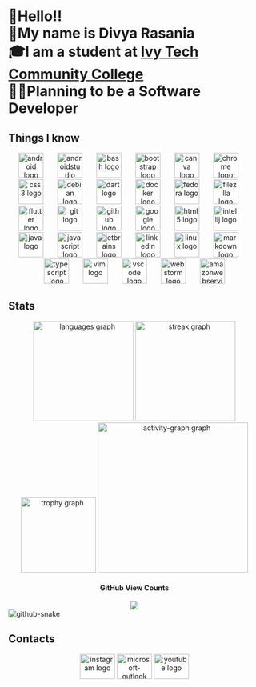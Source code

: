 # 👋Hello!!<br>👦My name is Divya Rasania<br>🎓I am a student at [Ivy Tech Community College](https://ivytech.edu)<br>🧑‍💻Planning to be a Software Developer<br>

## Things I know

<div align="center">
  <img src="https://cdn.jsdelivr.net/gh/devicons/devicon/icons/android/android-original.svg" height="50" alt="android logo"  />
  <img width="20" />
  <img src="https://cdn.jsdelivr.net/gh/devicons/devicon/icons/androidstudio/androidstudio-original.svg" height="50" alt="androidstudio logo"  />
  <img width="20" />
  <img src="https://cdn.jsdelivr.net/gh/devicons/devicon/icons/bash/bash-original.svg" height="50" alt="bash logo"  />
  <img width="20" />
  <img src="https://cdn.jsdelivr.net/gh/devicons/devicon/icons/bootstrap/bootstrap-original.svg" height="50" alt="bootstrap logo"  />
  <img width="20" />
  <img src="https://cdn.jsdelivr.net/gh/devicons/devicon/icons/canva/canva-original.svg" height="50" alt="canva logo"  />
  <img width="20" />
  <img src="https://cdn.jsdelivr.net/gh/devicons/devicon/icons/chrome/chrome-original.svg" height="50" alt="chrome logo"  />
  <img width="20" />
  <img src="https://cdn.jsdelivr.net/gh/devicons/devicon/icons/css3/css3-original.svg" height="50" alt="css3 logo"  />
  <img width="20" />
  <img src="https://cdn.jsdelivr.net/gh/devicons/devicon/icons/debian/debian-original.svg" height="50" alt="debian logo"  />
  <img width="20" />
  <img src="https://cdn.jsdelivr.net/gh/devicons/devicon/icons/dart/dart-original.svg" height="50" alt="dart logo"  />
  <img width="20" />
  <img src="https://cdn.jsdelivr.net/gh/devicons/devicon/icons/docker/docker-original.svg" height="50" alt="docker logo"  />
  <img width="20" />
  <img src="https://cdn.jsdelivr.net/gh/devicons/devicon/icons/fedora/fedora-original.svg" height="50" alt="fedora logo"  />
  <img width="20" />
  <img src="https://cdn.jsdelivr.net/gh/devicons/devicon/icons/filezilla/filezilla-plain.svg" height="50" alt="filezilla logo"  />
  <img width="20" />
  <img src="https://cdn.jsdelivr.net/gh/devicons/devicon/icons/flutter/flutter-original.svg" height="50" alt="flutter logo"  />
  <img width="20" />
  <img src="https://cdn.jsdelivr.net/gh/devicons/devicon/icons/git/git-original.svg" height="50" alt="git logo"  />
  <img width="20" />
  <img src="https://cdn.jsdelivr.net/gh/devicons/devicon/icons/github/github-original.svg" height="50" alt="github logo"  />
  <img width="20" />
  <img src="https://cdn.jsdelivr.net/gh/devicons/devicon/icons/google/google-original.svg" height="50" alt="google logo"  />
  <img width="20" />
  <img src="https://cdn.jsdelivr.net/gh/devicons/devicon/icons/html5/html5-original.svg" height="50" alt="html5 logo"  />
  <img width="20" />
  <img src="https://cdn.jsdelivr.net/gh/devicons/devicon/icons/intellij/intellij-original.svg" height="50" alt="intellij logo"  />
  <img width="20" />
  <img src="https://cdn.jsdelivr.net/gh/devicons/devicon/icons/java/java-original.svg" height="50" alt="java logo"  />
  <img width="20" />
  <img src="https://cdn.jsdelivr.net/gh/devicons/devicon/icons/javascript/javascript-original.svg" height="50" alt="javascript logo"  />
  <img width="20" />
  <img src="https://cdn.jsdelivr.net/gh/devicons/devicon/icons/jetbrains/jetbrains-original.svg" height="50" alt="jetbrains logo"  />
  <img width="20" />
  <img src="https://cdn.jsdelivr.net/gh/devicons/devicon/icons/linkedin/linkedin-original.svg" height="50" alt="linkedin logo"  />
  <img width="20" />
  <img src="https://cdn.jsdelivr.net/gh/devicons/devicon/icons/linux/linux-original.svg" height="50" alt="linux logo"  />
  <img width="20" />
  <img src="https://cdn.jsdelivr.net/gh/devicons/devicon/icons/markdown/markdown-original.svg" height="50" alt="markdown logo"  />
  <img width="20" />
  <img src="https://cdn.jsdelivr.net/gh/devicons/devicon/icons/typescript/typescript-original.svg" height="50" alt="typescript logo"  />
  <img width="20" />
  <img src="https://cdn.jsdelivr.net/gh/devicons/devicon/icons/vim/vim-original.svg" height="50" alt="vim logo"  />
  <img width="20" />
  <img src="https://cdn.jsdelivr.net/gh/devicons/devicon/icons/vscode/vscode-original.svg" height="50" alt="vscode logo"  />
  <img width="20" />
  <img src="https://cdn.jsdelivr.net/gh/devicons/devicon/icons/webstorm/webstorm-original.svg" height="50" alt="webstorm logo"  />
  <img width="20" />
  <img src="https://skillicons.dev/icons?i=aws" height="50" alt="amazonwebservices logo"  />
</div>

## Stats

<div align="center">
  <img src="https://github-readme-stats.vercel.app/api/top-langs?username=DivyaRasania&locale=en&hide_title=true&layout=compact&card_width=320&langs_count=8&theme=nord&hide_border=true&order=2" height="200" alt="languages graph"  />
  <img src="https://streak-stats.demolab.com?user=DivyaRasania&locale=en&mode=weekly&theme=nord&hide_border=true&border_radius=5&date_format=M%20j%5B,%20Y%5D&order=3" height="200" alt="streak graph"  />
  <img src="https://github-profile-trophy.vercel.app?username=DivyaRasania&theme=nord&column=9&row=2&margin-w=10&margin-h=10&no-bg=false&no-frame=true&order=4" height="150" alt="trophy graph"  />
  <img src="https://github-readme-activity-graph.vercel.app/graph?username=DivyaRasania&radius=15&theme=nord&area=true&order=5&hide_border=true&hide_title=false" height="300" alt="activity-graph graph"  />
</div>

<div align="center">
  <h4>GitHub View Counts</h4>
  <img src="https://profile-counter.glitch.me/DivyaRasania/count.svg?"  />
</div>

<picture>
  <img alt="github-snake" src="github-snake.svg" />
</picture>

## Contacts

<div align="center">
  <a href="https://instagram.com/divya_rasania"><img src="https://raw.githubusercontent.com/maurodesouza/profile-readme-generator/master/src/assets/icons/social/instagram/default.svg" width="70" height="50" alt="instagram logo"  /></a>
  <a href="https://linkedin.com/in/divya-rasania><img src="https://raw.githubusercontent.com/maurodesouza/profile-readme-generator/master/src/assets/icons/social/linkedin/default.svg" width="70" height="50" alt="linkedin logo"  /></a>
  <a href="mailto:rasaniadivya1@gmail.com"><img src="https://raw.githubusercontent.com/maurodesouza/profile-readme-generator/master/src/assets/icons/social/microsoft-outlook/default.svg" width="70" height="50" alt="microsoft-outlook logo"  /></a>
  <a href="https://wa.me/+13175313334><img src="https://raw.githubusercontent.com/maurodesouza/profile-readme-generator/master/src/assets/icons/social/whatsapp/default.svg" width="70" height="50" alt="whatsapp logo"  /></a>
  <a href="https://www.youtube.com/@div--"><img src="https://raw.githubusercontent.com/maurodesouza/profile-readme-generator/master/src/assets/icons/social/youtube/default.svg" width="70" height="50" alt="youtube logo"  /></a>
</div>
